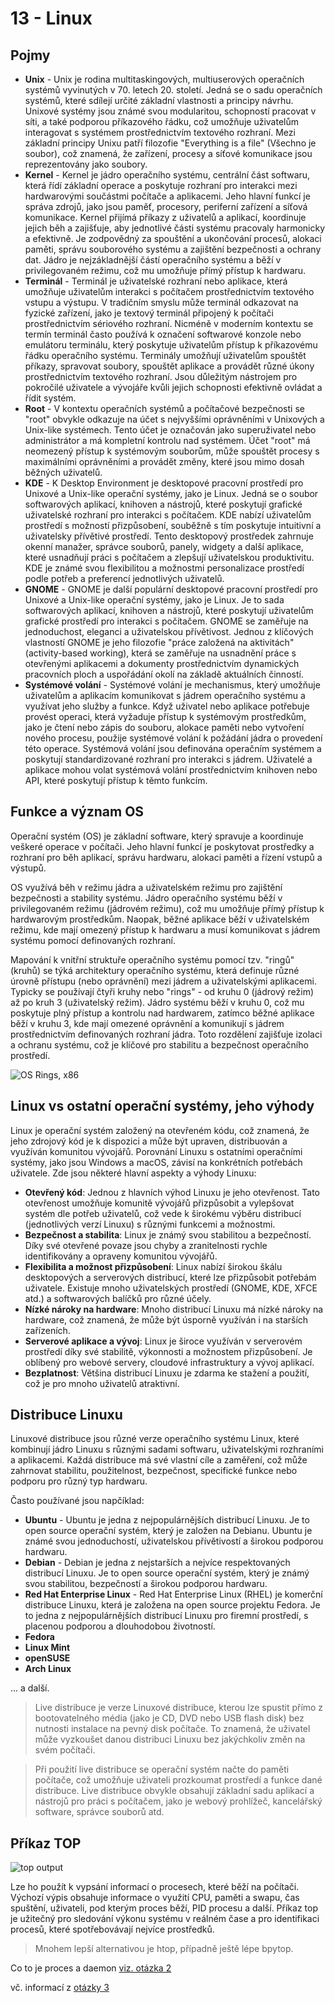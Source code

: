 # 13 - Linux

## Pojmy

- **Unix** - Unix je rodina multitaskingových, multiuserových operačních systémů vyvinutých v 70. letech 20. století. Jedná se o sadu operačních systémů, které sdílejí určité základní vlastnosti a principy návrhu. Unixové systémy jsou známé svou modularitou, schopností pracovat v síti, a také podporou příkazového řádku, což umožňuje uživatelům interagovat s systémem prostřednictvím textového rozhraní. Mezi základní principy Unixu patří filozofie "Everything is a file" (Všechno je soubor), což znamená, že zařízení, procesy a síťové komunikace jsou reprezentovány jako soubory.
- **Kernel** - Kernel je jádro operačního systému, centrální část softwaru, která řídí základní operace a poskytuje rozhraní pro interakci mezi hardwarovými součástmi počítače a aplikacemi. Jeho hlavní funkcí je správa zdrojů, jako jsou paměť, procesory, periferní zařízení a síťová komunikace. Kernel přijímá příkazy z uživatelů a aplikací, koordinuje jejich běh a zajišťuje, aby jednotlivé části systému pracovaly harmonicky a efektivně. Je zodpovědný za spouštění a ukončování procesů, alokaci paměti, správu souborového systému a zajištění bezpečnosti a ochrany dat. Jádro je nejzákladnější částí operačního systému a běží v privilegovaném režimu, což mu umožňuje přímý přístup k hardwaru.
- **Terminál** - Terminál je uživatelské rozhraní nebo aplikace, která umožňuje uživatelům interakci s počítačem prostřednictvím textového vstupu a výstupu. V tradičním smyslu může terminál odkazovat na fyzické zařízení, jako je textový terminál připojený k počítači prostřednictvím sériového rozhraní. Nicméně v moderním kontextu se termín terminál často používá k označení softwarové konzole nebo emulátoru terminálu, který poskytuje uživatelům přístup k příkazovému řádku operačního systému. Terminály umožňují uživatelům spouštět příkazy, spravovat soubory, spouštět aplikace a provádět různé úkony prostřednictvím textového rozhraní. Jsou důležitým nástrojem pro pokročilé uživatele a vývojáře kvůli jejich schopnosti efektivně ovládat a řídit systém.
- **Root** - V kontextu operačních systémů a počítačové bezpečnosti se "root" obvykle odkazuje na účet s nejvyššími oprávněními v Unixových a Unix-like systémech. Tento účet je označován jako superuživatel nebo administrátor a má kompletní kontrolu nad systémem. Účet "root" má neomezený přístup k systémovým souborům, může spouštět procesy s maximálními oprávněními a provádět změny, které jsou mimo dosah běžných uživatelů.
- **KDE** - K Desktop Environment je desktopové pracovní prostředí pro Unixové a Unix-like operační systémy, jako je Linux. Jedná se o soubor softwarových aplikací, knihoven a nástrojů, které poskytují grafické uživatelské rozhraní pro interakci s počítačem. KDE nabízí uživatelům prostředí s možností přizpůsobení, souběžně s tím poskytuje intuitivní a uživatelsky přívětivé prostředí. Tento desktopový prostředek zahrnuje okenní manažer, správce souborů, panely, widgety a další aplikace, které usnadňují práci s počítačem a zlepšují uživatelskou produktivitu. KDE je známé svou flexibilitou a možnostmi personalizace prostředí podle potřeb a preferencí jednotlivých uživatelů.
- **GNOME** - GNOME je další populární desktopové pracovní prostředí pro Unixové a Unix-like operační systémy, jako je Linux. Je to sada softwarových aplikací, knihoven a nástrojů, které poskytují uživatelům grafické prostředí pro interakci s počítačem. GNOME se zaměřuje na jednoduchost, eleganci a uživatelskou přívětivost. Jednou z klíčových vlastností GNOME je jeho filozofie "práce založená na aktivitách" (activity-based working), která se zaměřuje na usnadnění práce s otevřenými aplikacemi a dokumenty prostřednictvím dynamických pracovních ploch a uspořádání okolí na základě aktuálních činností.
- **Systémové volání** - Systémové volání je mechanismus, který umožňuje uživatelům a aplikacím komunikovat s jádrem operačního systému a využívat jeho služby a funkce. Když uživatel nebo aplikace potřebuje provést operaci, která vyžaduje přístup k systémovým prostředkům, jako je čtení nebo zápis do souboru, alokace paměti nebo vytvoření nového procesu, použije systémové volání k požádání jádra o provedení této operace. Systémová volání jsou definována operačním systémem a poskytují standardizované rozhraní pro interakci s jádrem. Uživatelé a aplikace mohou volat systémová volání prostřednictvím knihoven nebo API, které poskytují přístup k těmto funkcím.

## Funkce a význam OS

Operační systém (OS) je základní software, který spravuje a koordinuje veškeré operace v počítači. Jeho hlavní funkcí je poskytovat prostředky a rozhraní pro běh aplikací, správu hardwaru, alokaci paměti a řízení vstupů a výstupů.

OS využívá běh v režimu jádra a uživatelském režimu pro zajištění bezpečnosti a stability systému. Jádro operačního systému běží v privilegovaném režimu (jádrovém režimu), což mu umožňuje přímý přístup k hardwarovým prostředkům. Naopak, běžné aplikace běží v uživatelském režimu, kde mají omezený přístup k hardwaru a musí komunikovat s jádrem systému pomocí definovaných rozhraní.

Mapování k vnitřní struktuře operačního systému pomocí tzv. "ringů" (kruhů) se týká architektury operačního systému, která definuje různé úrovně přístupu (nebo oprávnění) mezi jádrem a uživatelskými aplikacemi. Typicky se používají čtyři kruhy nebo "rings" - od kruhu 0 (jádrový režim) až po kruh 3 (uživatelský režim). Jádro systému běží v kruhu 0, což mu poskytuje plný přístup a kontrolu nad hardwarem, zatímco běžné aplikace běží v kruhu 3, kde mají omezené oprávnění a komunikují s jádrem prostřednictvím definovaných rozhraní jádra. Toto rozdělení zajišťuje izolaci a ochranu systému, což je klíčové pro stabilitu a bezpečnost operačního prostředí.

![OS Rings, x86](os_rings.png)

## Linux vs ostatní operační systémy, jeho výhody
Linux je operační systém založený na otevřeném kódu, což znamená, že jeho zdrojový kód je k dispozici a může být upraven, distribuován a využíván komunitou vývojářů. Porovnání Linuxu s ostatními operačními systémy, jako jsou Windows a macOS, závisí na konkrétních potřebách uživatele. Zde jsou některé hlavní aspekty a výhody Linuxu:

- **Otevřený kód**: Jednou z hlavních výhod Linuxu je jeho otevřenost. Tato otevřenost umožňuje komunitě vývojářů přizpůsobit a vylepšovat systém dle potřeb uživatelů, což vede k širokému výběru distribucí (jednotlivých verzí Linuxu) s různými funkcemi a možnostmi.
- **Bezpečnost a stabilita**: Linux je známý svou stabilitou a bezpečností. Díky své otevřené povaze jsou chyby a zranitelnosti rychle identifikovány a opraveny komunitou vývojářů.
- **Flexibilita a možnost přizpůsobení**: Linux nabízí širokou škálu desktopových a serverových distribucí, které lze přizpůsobit potřebám uživatele. Existuje mnoho uživatelských prostředí (GNOME, KDE, XFCE atd.) a softwarových balíčků pro různé účely.
- **Nízké nároky na hardware**: Mnoho distribucí Linuxu má nízké nároky na hardware, což znamená, že může být úsporně využíván i na starších zařízeních.
- **Serverové aplikace a vývoj**: Linux je široce využíván v serverovém prostředí díky své stabilitě, výkonnosti a možnostem přizpůsobení. Je oblíbený pro webové servery, cloudové infrastruktury a vývoj aplikací.
- **Bezplatnost**: Většina distribucí Linuxu je zdarma ke stažení a použití, což je pro mnoho uživatelů atraktivní.


## Distribuce Linuxu
Linuxové distribuce jsou různé verze operačního systému Linux, které kombinují jádro Linuxu s různými sadami softwaru, uživatelskými rozhraními a aplikacemi. Každá distribuce má své vlastní cíle a zaměření, což může zahrnovat stabilitu, použitelnost, bezpečnost, specifické funkce nebo podporu pro různý typ hardwaru.

Často používané jsou napčíklad: 
- **Ubuntu** - Ubuntu je jedna z nejpopulárnějších distribucí Linuxu. Je to open source operační systém, který je založen na Debianu. Ubuntu je známé svou jednoduchostí, uživatelskou přívětivostí a širokou podporou hardwaru.
- **Debian** - Debian je jedna z nejstarších a nejvíce respektovaných distribucí Linuxu. Je to open source operační systém, který je známý svou stabilitou, bezpečností a širokou podporou hardwaru.
- **Red Hat Enterprise Linux** - Red Hat Enterprise Linux (RHEL) je komerční distribuce Linuxu, která je založena na open source projektu Fedora. Je to jedna z nejpopulárnějších distribucí Linuxu pro firemní prostředí, s placenou podporou a dlouhodobou životností.
- **Fedora**
- **Linux Mint**
- **openSUSE**
- **Arch Linux**

... a další.

> Live distribuce je verze Linuxové distribuce, kterou lze spustit přímo z bootovatelného média (jako je CD, DVD nebo USB flash disk) bez nutnosti instalace na pevný disk počítače. To znamená, že uživatel může vyzkoušet danou distribuci Linuxu bez jakýchkoliv změn na svém počítači. 

> Při použití live distribuce se operační systém načte do paměti počítače, což umožňuje uživateli prozkoumat prostředí a funkce dané distribuce. Live distribuce obvykle obsahují základní sadu aplikací a nástrojů pro práci s počítačem, jako je webový prohlížeč, kancelářský software, správce souborů atd.


## Příkaz TOP
![top output](top.png)

Lze ho použít k vypsání informací o procesech, které běží na počítači. Výchozí výpis obsahuje informace o využití CPU, paměti a swapu, čas spuštění, uživateli, pod kterým proces běží, PID procesu a další. Příkaz top je užitečný pro sledování výkonu systému v reálném čase a pro identifikaci procesů, které spotřebovávají nejvíce prostředků.

> Mnohem lepší alternativou je htop, případně ještě lépe bpytop.



Co to je proces a daemon [viz. otázka 2](/02%20-%20Základy%20OS/README.md)

vč. informací z [otázky 3](/03%20-%20Konfigurace%20OS/README.md)

